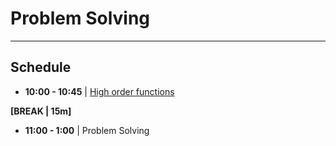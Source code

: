 # Problem Solving


---
## Schedule

- **10:00 - 10:45** | [High order functions](./higherOrderFunctions.md)

**[BREAK | 15m]**

- **11:00 - 1:00** | Problem Solving
